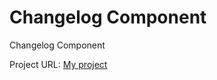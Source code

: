 # Changelog Component

Changelog Component

Project URL: [My project](https://github.com/YigitDernek/Changelog-Component)
